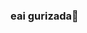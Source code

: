 ### eai gurizada👋

<!--
**EduardoReis13/EduardoReis13** is a ✨ _special_ ✨ repository because its `README.md` (this file) appears on your GitHub profile.

Here are some ideas to get you started:

- 🔭 I’m currently working on Calistênico e futuro MR.Olympia
- 🌱 I’m currently learning on Téc.Informática
- 👯 I’m looking to collaborate on ...
- 🤔 I’m looking for help with ...
- 💬 Ask me about ...
- 📫 eduardoreisrodrigues3@gmail.com
- 😄 Pronouns: ACA/DEMIA
- ⚡ Fun fact: ...
-->
